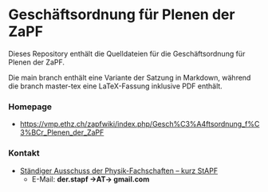 # Geschäftsordnung für Plenen der ZaPF

Dieses Repository enthält die Quelldateien für die Geschäftsordnung für Plenen der ZaPF.

Die main branch enthält eine Variante der Satzung in Markdown, während die branch
master-tex eine LaTeX-Fassung inklusive PDF enthält.


### Homepage

* <https://vmp.ethz.ch/zapfwiki/index.php/Gesch%C3%A4ftsordnung_f%C3%BCr_Plenen_der_ZaPF>

### Kontakt

* [Ständiger Ausschuss der Physik-Fachschaften – kurz StAPF](http://zapfev.de/zapf/stapf)
  * E-Mail: **der.stapf →AT→ gmail.com**
